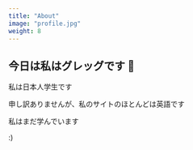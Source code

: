 ```yaml
---
title: "About"
image: "profile.jpg"
weight: 8
---
```


## 今日は私はグレッグです 👋

私は日本人学生です

申し訳ありませんが、私のサイトのほとんどは英語です

私はまだ学んでいます

:)